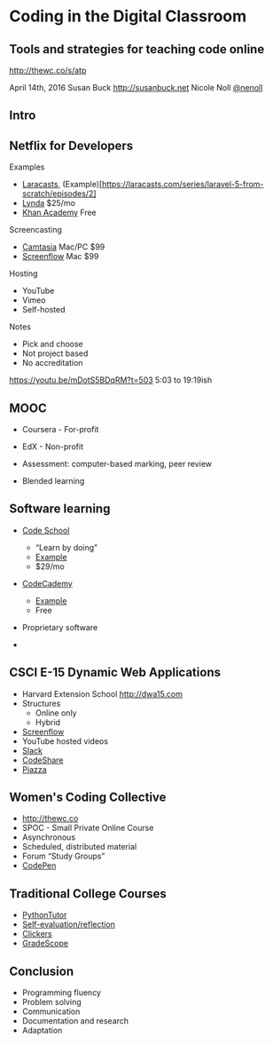 # Coding in the Digital Classroom
## Tools and strategies for teaching code online

http://thewc.co/s/atp

April 14th, 2016
Susan Buck <http://susanbuck.net>
Nicole Noll [@nenoll](http://twitter.com/nenoll)



## Intro





## Netflix for Developers

Examples
+ [Laracasts](http://laracasts.com), (Example)[https://laracasts.com/series/laravel-5-from-scratch/episodes/2]
+ [Lynda](https://lynda.com) $25/mo
+ [Khan Academy](https://khanacademy.org) Free

Screencasting
+ [Camtasia](https://www.techsmith.com/camtasia.html) Mac/PC $99
+ [Screenflow](https://www.telestream.net/screenflow/) Mac $99

Hosting
+ YouTube
+ Vimeo
+ Self-hosted

Notes
+ Pick and choose
+ Not project based
+ No accreditation

https://youtu.be/mDotS5BDqRM?t=503 5:03 to 19:19ish


## MOOC

+ Coursera - For-profit
+ EdX - Non-profit

+ Assessment: computer-based marking, peer review
+ Blended learning




## Software learning

+ [Code School](https://www.codeschool.com/)
    + &ldquo;Learn by doing&rdquo;
    + [Example](http://javascript-roadtrip.codeschool.com/levels/1/challenges/2)
    + $29/mo
+ [CodeCademy](https://www.codecademy.com/)             
    +    [Example](https://www.codecademy.com/courses/introduction-to-python-6WeG3/0/1?curriculum_id=4f89dab3d788890003000096)
    + Free

+ Proprietary software
+




## CSCI E-15 Dynamic Web Applications

+ Harvard Extension School <http://dwa15.com>
+ Structures
    + Online only
    + Hybrid
+ [Screenflow](https://www.telestream.net/screenflow)
+ YouTube hosted videos
+ [Slack](https://slack.com)
+ [CodeShare](https://codeshare.io)
+ [Piazza](http://piazza.com)




## Women's Coding Collective
+ <http://thewc.co>
+ SPOC - Small Private Online Course
+ Asynchronous
+ Scheduled, distributed material
+ Forum &ldquo;Study Groups&rdquo;
+ [CodePen](http://codepen.io)




## Traditional College Courses
+ [PythonTutor](http://pythontutor.com)
+ [Self-evaluation/reflection](http://misc001.s3.amazonaws.com/reflection-example.pdf)
+ [Clickers](http://www.clickerschool.com)
+ [GradeScope](https://gradescope.com)




## Conclusion
+ Programming fluency
+ Problem solving
+ Communication
+ Documentation and research
+ Adaptation
